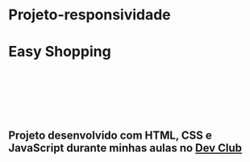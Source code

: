 # Projeto-responsividade

<h1>Easy Shopping<h1/>
<br>
<br>
<h2>Projeto desenvolvido com HTML, CSS e JavaScript durante minhas aulas no <a href="https://rodolfomori.com.br/devclub/">Dev Club<a/> <h2/>
<br>
